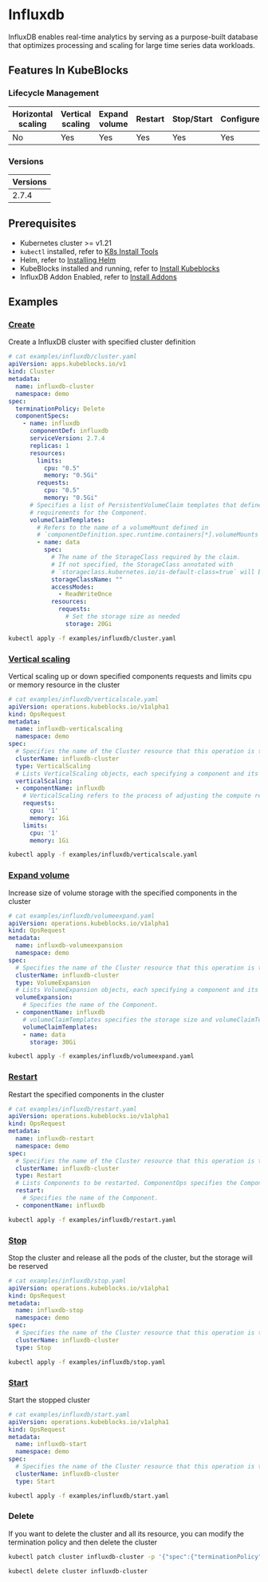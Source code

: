 # Influxdb

InfluxDB enables real-time analytics by serving as a purpose-built database that optimizes processing and scaling for large time series data workloads.

## Features In KubeBlocks

### Lifecycle Management

| Horizontal<br/>scaling | Vertical <br/>scaling | Expand<br/>volume | Restart   | Stop/Start | Configure | Expose | Switchover |
|------------------------|-----------------------|-------------------|-----------|------------|-----------|--------|------------|
| No                     | Yes                   | Yes               | Yes       | Yes        | Yes       | Yes    | No      |

### Versions

| Versions |
|----------|
| 2.7.4 |

## Prerequisites

- Kubernetes cluster >= v1.21
- `kubectl` installed, refer to [K8s Install Tools](https://kubernetes.io/docs/tasks/tools/)
- Helm, refer to [Installing Helm](https://helm.sh/docs/intro/install/)
- KubeBlocks installed and running, refer to [Install Kubeblocks](../docs/prerequisites.md)
- InfluxDB Addon Enabled, refer to [Install Addons](../docs/install-addon.md)

## Examples

### [Create](cluster.yaml)

Create a InfluxDB cluster with specified cluster definition

```yaml
# cat examples/influxdb/cluster.yaml
apiVersion: apps.kubeblocks.io/v1
kind: Cluster
metadata:
  name: influxdb-cluster
  namespace: demo
spec:
  terminationPolicy: Delete
  componentSpecs:
    - name: influxdb
      componentDef: influxdb
      serviceVersion: 2.7.4
      replicas: 1
      resources:
        limits:
          cpu: "0.5"
          memory: "0.5Gi"
        requests:
          cpu: "0.5"
          memory: "0.5Gi"
      # Specifies a list of PersistentVolumeClaim templates that define the storage
      # requirements for the Component.
      volumeClaimTemplates:
        # Refers to the name of a volumeMount defined in
        # `componentDefinition.spec.runtime.containers[*].volumeMounts
        - name: data
          spec:
            # The name of the StorageClass required by the claim.
            # If not specified, the StorageClass annotated with
            # `storageclass.kubernetes.io/is-default-class=true` will be used by default
            storageClassName: ""
            accessModes:
              - ReadWriteOnce
            resources:
              requests:
                # Set the storage size as needed
                storage: 20Gi
```

```bash
kubectl apply -f examples/influxdb/cluster.yaml
```

### [Vertical scaling](verticalscale.yaml)

Vertical scaling up or down specified components requests and limits cpu or memory resource in the cluster

```yaml
# cat examples/influxdb/verticalscale.yaml
apiVersion: operations.kubeblocks.io/v1alpha1
kind: OpsRequest
metadata:
  name: influxdb-verticalscaling
  namespace: demo
spec:
  # Specifies the name of the Cluster resource that this operation is targeting.
  clusterName: influxdb-cluster
  type: VerticalScaling
  # Lists VerticalScaling objects, each specifying a component and its desired compute resources for vertical scaling.
  verticalScaling:
  - componentName: influxdb
    # VerticalScaling refers to the process of adjusting the compute resources (e.g., CPU, memory) allocated to a Component. It defines the parameters required for the operation.
    requests:
      cpu: '1'
      memory: 1Gi
    limits:
      cpu: '1'
      memory: 1Gi

```

```bash
kubectl apply -f examples/influxdb/verticalscale.yaml
```

### [Expand volume](volumeexpand.yaml)

Increase size of volume storage with the specified components in the cluster

```yaml
# cat examples/influxdb/volumeexpand.yaml
apiVersion: operations.kubeblocks.io/v1alpha1
kind: OpsRequest
metadata:
  name: influxdb-volumeexpansion
  namespace: demo
spec:
  # Specifies the name of the Cluster resource that this operation is targeting.
  clusterName: influxdb-cluster
  type: VolumeExpansion
  # Lists VolumeExpansion objects, each specifying a component and its corresponding volumeClaimTemplates that requires storage expansion.
  volumeExpansion:
    # Specifies the name of the Component.
  - componentName: influxdb
    # volumeClaimTemplates specifies the storage size and volumeClaimTemplate name.
    volumeClaimTemplates:
    - name: data
      storage: 30Gi

```

```bash
kubectl apply -f examples/influxdb/volumeexpand.yaml
```

### [Restart](restart.yaml)

Restart the specified components in the cluster

```yaml
# cat examples/influxdb/restart.yaml
apiVersion: operations.kubeblocks.io/v1alpha1
kind: OpsRequest
metadata:
  name: influxdb-restart
  namespace: demo
spec:
  # Specifies the name of the Cluster resource that this operation is targeting.
  clusterName: influxdb-cluster
  type: Restart
  # Lists Components to be restarted. ComponentOps specifies the Component to be operated on.
  restart:
    # Specifies the name of the Component.
  - componentName: influxdb

```

```bash
kubectl apply -f examples/influxdb/restart.yaml
```

### [Stop](stop.yaml)

Stop the cluster and release all the pods of the cluster, but the storage will be reserved

```yaml
# cat examples/influxdb/stop.yaml
apiVersion: operations.kubeblocks.io/v1alpha1
kind: OpsRequest
metadata:
  name: influxdb-stop
  namespace: demo
spec:
  # Specifies the name of the Cluster resource that this operation is targeting.
  clusterName: influxdb-cluster
  type: Stop

```

```bash
kubectl apply -f examples/influxdb/stop.yaml
```

### [Start](start.yaml)

Start the stopped cluster

```yaml
# cat examples/influxdb/start.yaml
apiVersion: operations.kubeblocks.io/v1alpha1
kind: OpsRequest
metadata:
  name: influxdb-start
  namespace: demo
spec:
  # Specifies the name of the Cluster resource that this operation is targeting.
  clusterName: influxdb-cluster
  type: Start

```

```bash
kubectl apply -f examples/influxdb/start.yaml
```

### Delete

If you want to delete the cluster and all its resource, you can modify the termination policy and then delete the cluster

```bash
kubectl patch cluster influxdb-cluster -p '{"spec":{"terminationPolicy":"WipeOut"}}' --type="merge"

kubectl delete cluster influxdb-cluster
```
